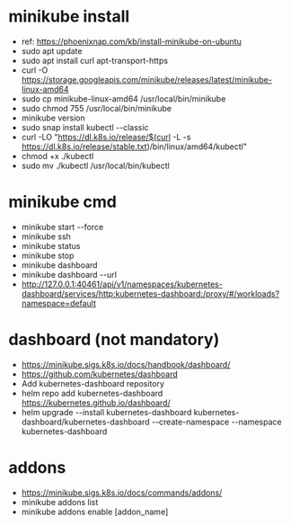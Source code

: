 # minikube install
- ref: https://phoenixnap.com/kb/install-minikube-on-ubuntu
- sudo apt update
- sudo apt install curl apt-transport-https
- curl -O https://storage.googleapis.com/minikube/releases/latest/minikube-linux-amd64
- sudo cp minikube-linux-amd64 /usr/local/bin/minikube
- sudo chmod 755 /usr/local/bin/minikube
- minikube version
- sudo snap install kubectl --classic
- curl -LO "https://dl.k8s.io/release/$(curl -L -s https://dl.k8s.io/release/stable.txt)/bin/linux/amd64/kubectl"
- chmod +x ./kubectl
- sudo mv ./kubectl /usr/local/bin/kubectl

# minikube cmd
- minikube start --force
- minikube ssh
- minikube status
- minikube stop
- minikube dashboard
- minikube dashboard --url
- http://127.0.0.1:40461/api/v1/namespaces/kubernetes-dashboard/services/http:kubernetes-dashboard:/proxy/#/workloads?namespace=default

# dashboard (not mandatory)
- https://minikube.sigs.k8s.io/docs/handbook/dashboard/
- https://github.com/kubernetes/dashboard
- Add kubernetes-dashboard repository
- helm repo add kubernetes-dashboard https://kubernetes.github.io/dashboard/
- helm upgrade --install kubernetes-dashboard kubernetes-dashboard/kubernetes-dashboard --create-namespace --namespace kubernetes-dashboard

# addons
- https://minikube.sigs.k8s.io/docs/commands/addons/
- minikube addons list
- minikube addons enable [addon_name]

